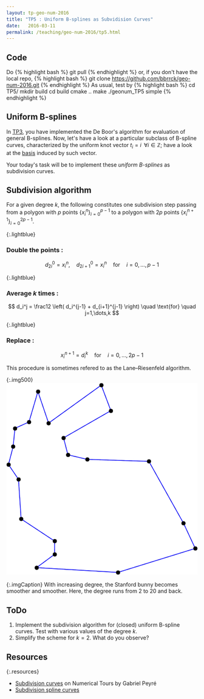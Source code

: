 ```yaml
---
layout: tp-geo-num-2016
title: "TP5 : Uniform B-splines as Subvidision Curves"
date:   2016-03-11
permalink: /teaching/geo-num-2016/tp5.html
---
```


## Code
Do
{% highlight bash %}
git pull
{% endhighlight %}
or, if you don't have the local repo,
{% highlight bash %}
git clone https://github.com/bbrrck/geo-num-2016.git
{% endhighlight %}
As usual, test by
{% highlight bash %}
cd TP5/
mkdir build
cd build
cmake ..
make
./geonum_TP5 simple
{% endhighlight %}

## Uniform B-splines
In [TP3](/teaching/geo-num-2016/tp3.html), you have implemented the De Boor's algorithm for evaluation of general B-splines.
Now, let's have a look at a particular subclass of B-spline curves, characterized by the uniform knot vector $t_i = i \; \; \forall i \in \mathbb Z$;
have a look at the [basis](tp3.html#uniform_bspline_basis) induced by such vector.

Your today's task will be to implement these *uniform B-splines* as subdivision curves.

## Subdivision algorithm
For a given degree $k$, the following constitutes one subdivision step
passing from a polygon with $p$ points
    $\left\lbrace x_i^n \right\rbrace_{i=0}^{p-1}$
to a polygon with $2p$ points
    $\left\lbrace x_i^{n+1} \right\rbrace_{i=0}^{2p-1}$.

{:.lightblue}
### Double the points :

$$
d_{2i}^0 = x_i^n, \quad d_{2i+1}^0 = x_i^n  \quad \text{for} \quad i=0,\dots,p-1
$$

{:.lightblue}
### Average $k$ times :

$$
d_i^j = \frac12 \left( d_i^{j-1} + d_{i+1}^{j-1} \right) \quad \text{for} \quad j=1,\dots,k
$$

{:.lightblue}
### Replace :

$$
x_i^{n+1} = d_i^k  \quad \text{for} \quad i=0,\dots,2p-1
$$


This procedure is sometimes refered to as the Lane–Riesenfeld algorithm.

{:.img500}
![bunny](/assets/geo-num-2016/uniform_bunny.gif)

{:.imgCaption}
With increasing degree, the Stanford bunny becomes smoother and smoother. Here, the degree runs from 2 to 20 and back.


## ToDo
1. Implement the subdivision algorithm for (closed) uniform B-spline curves. Test with various values of the degree $k$.
2. Simplify the scheme for $k=2$. What do you observe? 

## Resources

{:.resources}
* [Subdivision curves](http://www.numerical-tours.com/matlab/meshwav_1_subdivision_curves/) on Numerical Tours by Gabriel Peyré
* [Subdivision spline curves](https://www.ibiblio.org/e-notes/Splines/subdivision.html) 